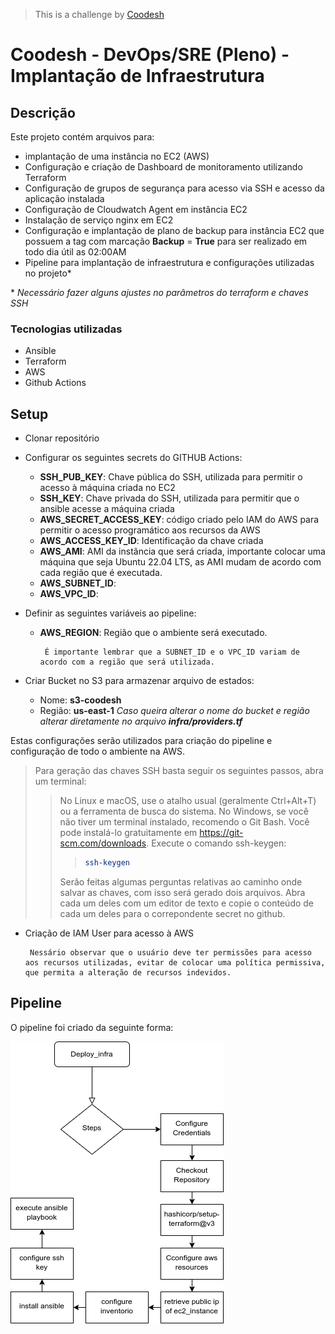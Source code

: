>  This is a challenge by [Coodesh](https://coodesh.com/)

# Coodesh - DevOps/SRE (Pleno) - Implantação de Infraestrutura

## Descrição

Este projeto contém arquivos para: 

- implantação de uma instância no EC2 (AWS)
- Configuração e criação de Dashboard de monitoramento utilizando Terraform
- Configuração de grupos de segurança para acesso via SSH e acesso da aplicação instalada
- Configuração de Cloudwatch Agent em instância EC2
- Instalação de serviço nginx em EC2
- Configuração e implantação de plano de backup para instância EC2 que possuem a tag com marcação **Backup** = **True** para ser realizado em todo dia útil as 02:00AM
- Pipeline para implantação de infraestrutura e configurações utilizadas no projeto\*

\* *Necessário fazer alguns ajustes no parâmetros do terraform e chaves SSH*

### Tecnologias utilizadas

- Ansible
- Terraform
- AWS
- Github Actions

## Setup

- Clonar repositório
- Configurar os seguintes secrets do GITHUB Actions:
  -  **SSH_PUB_KEY**: Chave pública do SSH, utilizada para permitir o acesso à máquina criada no EC2
  -  **SSH_KEY**: Chave privada do SSH, utilizada para permitir que o ansible acesse a máquina criada
  -  **AWS_SECRET_ACCESS_KEY**: código criado pelo IAM do AWS para permitir o acesso programático aos recursos da AWS
  -  **AWS_ACCESS_KEY_ID**: Identificação da chave criada
  -  **AWS_AMI**: AMI da instância que será criada, importante colocar uma máquina que seja Ubuntu 22.04 LTS, as AMI mudam de acordo com cada região que é executada.
  -  **AWS_SUBNET_ID**:
  -  **AWS_VPC_ID**:
  

- Definir as seguintes variáveis ao pipeline:
    -  **AWS_REGION**: Região que o ambiente será executado.
        
            É importante lembrar que a SUBNET_ID e o VPC_ID variam de acordo com a região que será utilizada.

 - Criar Bucket no S3 para armazenar arquivo de estados:
   - Nome: **s3-coodesh** 
   - Região: **us-east-1**
    *Caso queira alterar o nome do bucket e região alterar diretamente no arquivo **infra/providers.tf***
  
Estas configurações serão utilizados para criação do pipeline e configuração de todo o ambiente na AWS.

> Para geração das chaves SSH basta seguir os seguintes passos, abra um terminal:
>> No Linux e macOS, use o atalho usual (geralmente Ctrl+Alt+T) ou a ferramenta de busca do sistema.
>> No Windows, se você não tiver um terminal instalado, recomendo o Git Bash. Você pode instalá-lo gratuitamente em https://git-scm.com/downloads.
>>Execute o comando ssh-keygen:
>>>```bash
>>>ssh-keygen
>>>```
>> Serão feitas algumas perguntas relativas ao caminho onde salvar as chaves, com isso será gerado dois arquivos. Abra cada um deles com um editor de texto e copie o conteúdo de cada um deles para o correpondente secret no github.

* Criação de IAM User para acesso à AWS
  
       Nessário observar que o usuário deve ter permissões para acesso aos recursos utilizadas, evitar de colocar uma política permissiva, que permita a alteração de recursos indevidos.

## Pipeline

O pipeline foi criado da seguinte forma:

![Pipeline and its steps](docs/coodesh-pipeline.drawio.png "Pipeline config to Setup environment")




